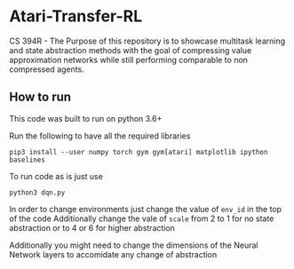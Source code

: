 # Atari-Transfer-RL
CS 394R - The Purpose of this repository is to showcase multitask learning and state abstraction methods with the goal of compressing value approximation networks while still performing comparable to non compressed agents.

## How to run 
This code was built to run on python 3.6+

Run the following to have all the required libraries 
```
pip3 install --user numpy torch gym gym[atari] matplotlib ipython baselines
```

To run code as is just use
```
python3 dqn.py
```

In order to change environments just change the value of ``env_id`` in the top of the code
Additionally change the vale of ``scale`` from 2 to 1 for no state abstraction or to 4 or 6 for higher abstraction

Additionally you might need to change the dimensions of the Neural Network layers to accomidate any change of abstraction
